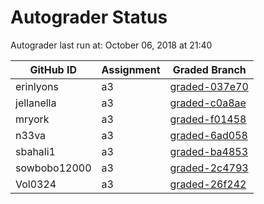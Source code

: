 # Autograder Status
Autograder last run at: October 06, 2018 at 21:40

| GitHub ID | Assignment | Graded Branch |
|-----------|------------|---------------|
| erinlyons | a3 | [graded-037e70](https://github.com/Fall2018COMP401-001/a3-erinlyons/tree/graded-037e70) | 
| jellanella | a3 | [graded-c0a8ae](https://github.com/Fall2018COMP401-001/a3-jellanella/tree/graded-c0a8ae) | 
| mryork | a3 | [graded-f01458](https://github.com/Fall2018COMP401-001/a3-mryork/tree/graded-f01458) | 
| n33va | a3 | [graded-6ad058](https://github.com/Fall2018COMP401-001/a3-n33va/tree/graded-6ad058) | 
| sbahali1 | a3 | [graded-ba4853](https://github.com/Fall2018COMP401-001/a3-sbahali1/tree/graded-ba4853) | 
| sowbobo12000 | a3 | [graded-2c4793](https://github.com/Fall2018COMP401-001/a3-sowbobo12000/tree/graded-2c4793) | 
| Vol0324 | a3 | [graded-26f242](https://github.com/Fall2018COMP401-001/a3-Vol0324/tree/graded-26f242) | 
